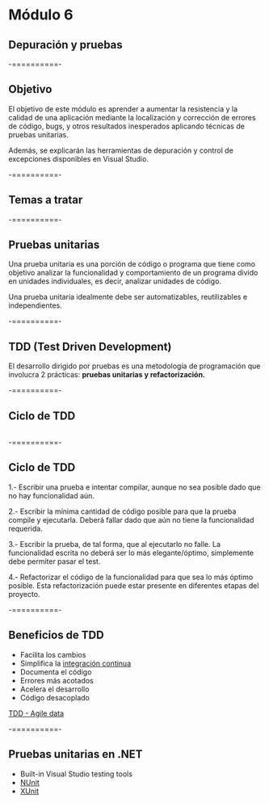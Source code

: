 # Módulo 6
## Depuración y pruebas

-==========-

## Objetivo

El objetivo de este módulo es aprender a aumentar la resistencia y la calidad de una aplicación mediante la localización y corrección de errores de código, bugs, y otros resultados inesperados aplicando técnicas de pruebas unitarias. 

Además, se explicarán las herramientas de depuración y control de excepciones disponibles en Visual Studio.

-==========-

## Temas a tratar

-==========-

## Pruebas unitarias

Una prueba unitaria es una porción de código o programa que tiene como objetivo analizar la funcionalidad y comportamiento de un programa divido en unidades individuales, es decir, analizar unidades de código.

Una prueba unitaria idealmente debe ser automatizables, reutilizables e independientes.

-==========-

## TDD (Test Driven Development)

El desarrollo dirigido por pruebas es una metodología de programación que involucra 2 prácticas: **pruebas unitarias y refactorización.**

-==========-

## Ciclo de TDD

<div class="image">
  <img class="no-border" data-src="../assets/images/slides/tdd-diagram.png"/>
</div>

-==========-

## Ciclo de TDD

1.- Escribir una prueba e intentar compilar, aunque no sea posible dado que no hay funcionalidad aún.

2.- Escribir la mínima cantidad de código posible para que la prueba compile y ejecutarla. Deberá fallar dado que aún no tiene la funcionalidad requerida.

3.- Escribir la prueba, de tal forma, que al ejecutarlo no falle. La funcionalidad escrita no deberá ser lo más elegante/óptimo, simplemente debe permiter pasar el test.

4.- Refactorizar el código de la funcionalidad para que sea lo más óptimo posible. Esta refactorización puede estar presente en diferentes etapas del proyecto.

-==========-

## Beneficios de TDD

* Facilita los cambios
* Simplifica la [integración continua](https://www.martinfowler.com/articles/continuousIntegration.html)
* Documenta el código
* Errores más acotados
* Acelera el desarrollo
* Código desacoplado

<p class="annotation"><a href="http://agiledata.org/essays/tdd.html"> TDD - Agile data </a></p>

-==========-

## Pruebas unitarias en .NET

* Built-in Visual Studio testing tools
* [NUnit](https://www.nunit.org/)
* [XUnit](https://xunit.github.io/)